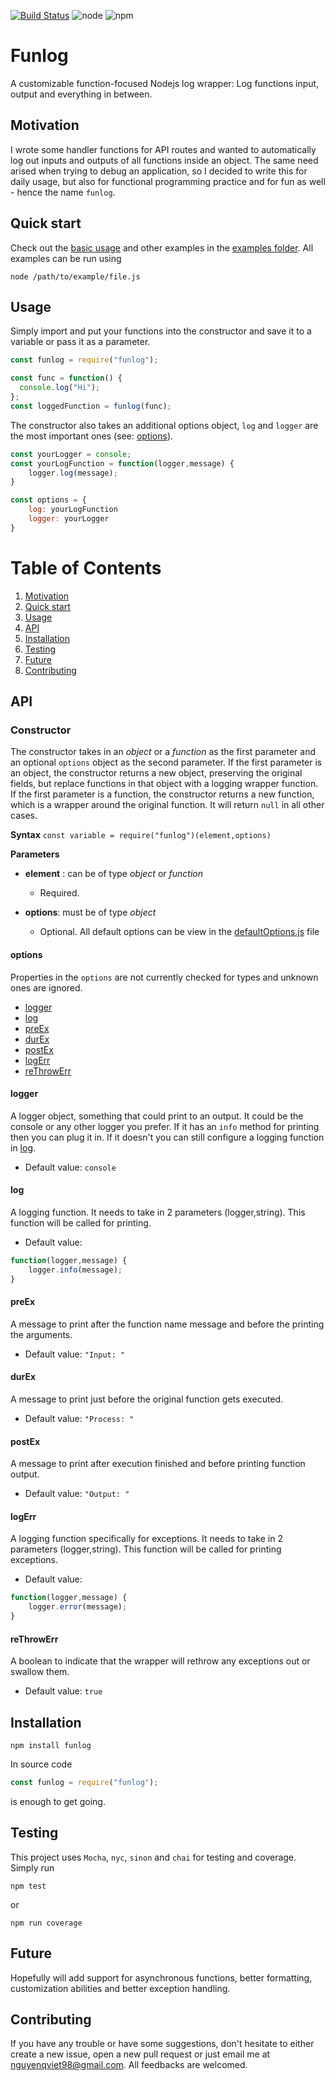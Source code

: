 [![Build Status](https://travis-ci.org/axblueblader/funlog.svg?branch=master)](https://travis-ci.org/axblueblader/funlog)
![node](https://img.shields.io/node/v/funlog)
![npm](https://img.shields.io/npm/dm/funlog)

# Funlog

A customizable function-focused Nodejs log wrapper: Log functions input, output and everything in between.

## Motivation

I wrote some handler functions for API routes and wanted to automatically log out inputs and outputs of all functions inside an object. The same need arised when trying to debug an application, so I decided to write this for daily usage, but also for functional programming practice and for fun as well - hence the name `funlog`.

## Quick start

Check out the [basic usage][basic-usage] and other examples in the [examples folder][example].
All examples can be run using

```
node /path/to/example/file.js
```

## Usage

Simply import and put your functions into the constructor and save it to a variable or pass it as a parameter.

```js
const funlog = require("funlog");

const func = function() {
  console.log("Hi");
};
const loggedFunction = funlog(func);
```

The constructor also takes an additional options object, `log` and `logger` are the most important ones (see: [options](#options)).

```js
const yourLogger = console;
const yourLogFunction = function(logger,message) {
    logger.log(message);
}

const options = {
    log: yourLogFunction
    logger: yourLogger
}
```

# Table of Contents

1. [Motivation](#motivation)
2. [Quick start](#quick-start)
3. [Usage](#usage)
4. [API](#api)
5. [Installation](#installation)
6. [Testing](#testing)
7. [Future](#future)
8. [Contributing](#contributing)

## API

### Constructor

The constructor takes in an _object_ or a _function_ as the first parameter and an optional `options` object as the second parameter.
If the first parameter is an object, the constructor returns a new object, preserving the original fields, but replace functions in that object with a logging wrapper function.
If the first parameter is a function, the constructor returns a new function, which is a wrapper around the original function.
It will return `null` in all other cases.

**Syntax**
`const variable = require("funlog")(element,options)`

**Parameters**

- **element** : can be of type _object_ or _function_

  - Required.

- **options**: must be of type _object_

  - Optional. All default options can be view in the [defaultOptions.js][default-options] file

#### options

Properties in the `options` are not currently checked for types and unknown ones are ignored.

- [logger](#logger)
- [log](#log)
- [preEx](#preEx)
- [durEx](#durEx)
- [postEx](#postEx)
- [logErr](#logErr)
- [reThrowErr](#reThrowErr)

#### logger

A logger object, something that could print to an output. It could be the console or any other logger you prefer. If it has an `info` method for printing then you can plug it in. If it doesn't you can still configure a logging function in [log](#log).

- Default value: `console`

#### log

A logging function. It needs to take in 2 parameters (logger,string). This function will be called for printing.

- Default value:

```js
function(logger,message) {
    logger.info(message);
}
```

#### preEx

A message to print after the function name message and before the printing the arguments.

- Default value: `"Input: "`

#### durEx

A message to print just before the original function gets executed.

- Default value: `"Process: "`

#### postEx

A message to print after execution finished and before printing function output.

- Default value: `"Output: "`

#### logErr

A logging function specifically for exceptions. It needs to take in 2 parameters (logger,string). This function will be called for printing exceptions.

- Default value:

```js
function(logger,message) {
    logger.error(message);
}
```

#### reThrowErr

A boolean to indicate that the wrapper will rethrow any exceptions out or swallow them.

- Default value: `true`

## Installation

```
npm install funlog
```

In source code

```js
const funlog = require("funlog");
```

is enough to get going.

## Testing

This project uses `Mocha`, `nyc`, `sinon` and `chai` for testing and coverage.
Simply run

```
npm test
```

or

```
npm run coverage
```

## Future

Hopefully will add support for asynchronous functions, better formatting, customization abilities and better exception handling.

## Contributing

If you have any trouble or have some suggestions, don't hesitate to either create a new issue, open a new pull request or just email me at <nguyenqviet98@gmail.com>. All feedbacks are welcomed.

[basic-usage]: https://github.com/axblueblader/funlog/blob/master/examples/basic-usage.js
[example]: https://github.com/axblueblader/funlog/tree/master/examples
[default-options]: https://github.com/axblueblader/funlog/tree/master/src/defaultOptions.js
